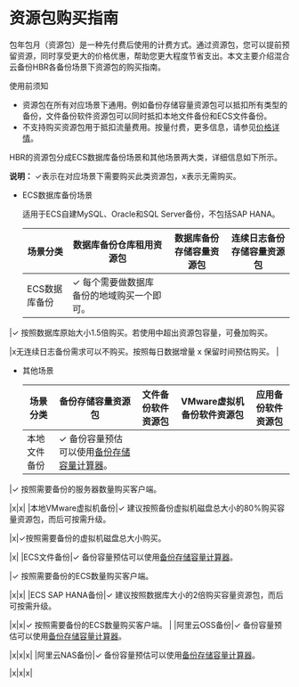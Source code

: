 # 资源包购买指南

包年包月（资源包）是一种先付费后使用的计费方式。通过资源包，您可以提前预留资源，同时享受更大的价格优惠，帮助您更大程度节省支出。本文主要介绍混合云备份HBR各备份场景下资源包的购买指南。

使用前须知

-   资源包在所有对应场景下通用。例如备份存储容量资源包可以抵扣所有类型的备份，文件备份软件资源包可以同时抵扣本地文件备份和ECS文件备份。
-   不支持购买资源包用于抵扣流量费用。按量付费，更多信息，请参见[价格详情](https://www.alibabacloud.com/product/hybrid-backup-recovery/pricing)。

HBR的资源包分成ECS数据库备份场景和其他场景两大类，详细信息如下所示。

**说明：** ✓表示在对应场景下需要购买此类资源包，x表示无需购买。

-   ECS数据库备份场景

    适用于ECS自建MySQL、Oracle和SQL Server备份，不包括SAP HANA。

    |场景分类|数据库备份仓库租用资源包|数据库备份存储容量资源包|连续日志备份存储容量资源包|
    |----|------------|------------|-------------|
    |ECS数据库备份|✓ 每个需要做数据库备份的地域购买一个即可。

|✓ 按照数据库原始大小1.5倍购买。若使用中超出资源包容量，可叠加购买。

|x无连续日志备份需求可以不购买。按照每日数据增量 x 保留时间预估购买。 |

-   其他场景

    |场景分类|备份存储容量资源包|文件备份软件资源包|VMware虚拟机备份软件资源包|应用备份软件资源包|
    |----|---------|---------|----------------|---------|
    |本地文件备份|✓ 备份容量预估可以使用[备份存储容量计算器](https://g.alicdn.com/aliyun/brs/2.7.1/calc.html)。

|✓ 按照需要备份的服务器数量购买客户端。

|x|x|
    |本地VMware虚拟机备份|✓ 建议按照备份虚拟机磁盘总大小的80%购买容量资源包，而后可按需升级。

|x|✓按照需要备份的虚拟机磁盘总大小购买。

|x|
    |ECS文件备份|✓ 备份容量预估可以使用[备份存储容量计算器](https://g.alicdn.com/aliyun/brs/2.7.1/calc.html)。

|✓ 按照需要备份的ECS数量购买客户端。

|x|x|
    |ECS SAP HANA备份|✓ 建议按照数据库大小的2倍购买容量资源包，而后可按需升级。

|x|x|✓ 按照需要备份的ECS数量购买客户端。 |
    |阿里云OSS备份|✓ 备份容量预估可以使用[备份存储容量计算器](https://g.alicdn.com/aliyun/brs/2.7.1/calc.html)。

|x|x|x|
    |阿里云NAS备份|✓ 备份容量预估可以使用[备份存储容量计算器](https://g.alicdn.com/aliyun/brs/2.7.1/calc.html)。

|x|x|x|


